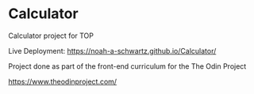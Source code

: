 # Calculator
Calculator project for TOP

Live Deployment: https://noah-a-schwartz.github.io/Calculator/

Project done as part of the front-end curriculum for the The Odin Project

https://www.theodinproject.com/
